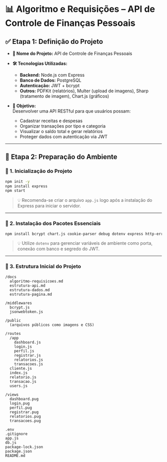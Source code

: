 # 📊 Algoritmo e Requisições – API de Controle de Finanças Pessoais

## ✅ Etapa 1: Definição do Projeto

- **📌 Nome do Projeto:** API de Controle de Finanças Pessoais  
- **🛠 Tecnologias Utilizadas:**  
  - **Backend:** Node.js com Express  
  - **Banco de Dados:** PostgreSQL  
  - **Autenticação:** JWT + bcrypt  
  - **Outros:** PDFKit (relatórios), Multer (upload de imagens), Sharp (tratamento de imagem), Chart.js (gráficos)

- **🎯 Objetivo:**  
  Desenvolver uma API RESTful para que usuários possam:
  - Cadastrar receitas e despesas
  - Organizar transações por tipo e categoria
  - Visualizar o saldo total e gerar relatórios
  - Proteger dados com autenticação via JWT

---

## 🧱 Etapa 2: Preparação do Ambiente

### 🔹 1. Inicialização do Projeto

```bash
npm init -y
npm install express
npm start
```

> 💡 Recomenda-se criar o arquivo `app.js` logo após a instalação do Express para iniciar o servidor.

---

### 🔹 2. Instalação dos Pacotes Essenciais

```bash
npm install bcrypt chart.js cookie-parser debug dotenv express http-errors install jade jsonwebtoken morgan multer npm pdfkit pg pug sharp uuid
```

> 💡 Utilize `dotenv` para gerenciar variáveis de ambiente como porta, conexão com banco e segredo do JWT.

---

### 🔹 3. Estrutura Inicial do Projeto

```
/docs
  algoritmo-requisicoes.md
  estrutura-api.md
  estrutura-dados.md
  estrutura-pagina.md

/middlewares
  bcrypt.js
  jsonwebtoken.js

/public
  (arquivos públicos como imagens e CSS)

/routes
  /app
    dashboard.js
    login.js
    perfil.js
    registrar.js
    relatorios.js 
    transacoes.js
  cliente.js
  index.js
  relatorio.js
  transacao.js
  users.js

/views
  dashboard.pug
  login.pug
  perfil.pug
  registrar.pug
  relatorios.pug 
  transacoes.pug

.env
.gitignore
app.js
db.js
package-lock.json
package.json
README.md
```